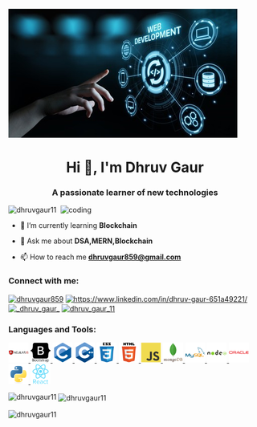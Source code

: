 ![logo](https://github.com/dhruvgaur11/Dhruv-Gaur/blob/main/web.jpg)
<h1 align="center">Hi 👋, I'm Dhruv Gaur</h1>
<h3 align="center">A passionate learner of new technologies</h3>
<img align="right" alt="coding" width="400" src="https://codevitalive.files.wordpress.com/2022/01/1_vjjj3mdok6rvxx85iirqbq.gif?w=600">

<p align="left"> <img src="https://komarev.com/ghpvc/?username=dhruvgaur11&label=Profile%20views&color=0e75b6&style=flat" alt="dhruvgaur11" /> </p>

- 🌱 I’m currently learning **Blockchain**

- 💬 Ask me about **DSA,MERN,Blockchain**

- 📫 How to reach me **dhruvgaur859@gmail.com**

<h3 align="left">Connect with me:</h3>
<p align="left">
<a href="https://twitter.com/dhruvgaur859" target="blank"><img align="center" src="https://raw.githubusercontent.com/rahuldkjain/github-profile-readme-generator/master/src/images/icons/Social/twitter.svg" alt="dhruvgaur859" height="30" width="40" /></a>
<a href="https://linkedin.com/in/https://www.linkedin.com/in/dhruv-gaur-651a49221/" target="blank"><img align="center" src="https://raw.githubusercontent.com/rahuldkjain/github-profile-readme-generator/master/src/images/icons/Social/linked-in-alt.svg" alt="https://www.linkedin.com/in/dhruv-gaur-651a49221/" height="30" width="40" /></a>
<a href="https://instagram.com/_dhruv_gaur_" target="blank"><img align="center" src="https://raw.githubusercontent.com/rahuldkjain/github-profile-readme-generator/master/src/images/icons/Social/instagram.svg" alt="_dhruv_gaur_" height="30" width="40" /></a>
<a href="https://www.leetcode.com/dhruv_gaur_11" target="blank"><img align="center" src="https://raw.githubusercontent.com/rahuldkjain/github-profile-readme-generator/master/src/images/icons/Social/leet-code.svg" alt="dhruv_gaur_11" height="30" width="40" /></a>
</p>

<h3 align="left">Languages and Tools:</h3>
<p align="left"> <a href="https://angular.io" target="_blank" rel="noreferrer"> <img src="https://raw.githubusercontent.com/devicons/devicon/master/icons/angularjs/angularjs-original-wordmark.svg" alt="angularjs" width="40" height="40"/> </a> <a href="https://getbootstrap.com" target="_blank" rel="noreferrer"> <img src="https://raw.githubusercontent.com/devicons/devicon/master/icons/bootstrap/bootstrap-plain-wordmark.svg" alt="bootstrap" width="40" height="40"/> </a> <a href="https://www.cprogramming.com/" target="_blank" rel="noreferrer"> <img src="https://raw.githubusercontent.com/devicons/devicon/master/icons/c/c-original.svg" alt="c" width="40" height="40"/> </a> <a href="https://www.w3schools.com/cpp/" target="_blank" rel="noreferrer"> <img src="https://raw.githubusercontent.com/devicons/devicon/master/icons/cplusplus/cplusplus-original.svg" alt="cplusplus" width="40" height="40"/> </a> <a href="https://www.w3schools.com/css/" target="_blank" rel="noreferrer"> <img src="https://raw.githubusercontent.com/devicons/devicon/master/icons/css3/css3-original-wordmark.svg" alt="css3" width="40" height="40"/> </a> <a href="https://www.w3.org/html/" target="_blank" rel="noreferrer"> <img src="https://raw.githubusercontent.com/devicons/devicon/master/icons/html5/html5-original-wordmark.svg" alt="html5" width="40" height="40"/> </a> <a href="https://developer.mozilla.org/en-US/docs/Web/JavaScript" target="_blank" rel="noreferrer"> <img src="https://raw.githubusercontent.com/devicons/devicon/master/icons/javascript/javascript-original.svg" alt="javascript" width="40" height="40"/> </a> <a href="https://www.mongodb.com/" target="_blank" rel="noreferrer"> <img src="https://raw.githubusercontent.com/devicons/devicon/master/icons/mongodb/mongodb-original-wordmark.svg" alt="mongodb" width="40" height="40"/> </a> <a href="https://www.mysql.com/" target="_blank" rel="noreferrer"> <img src="https://raw.githubusercontent.com/devicons/devicon/master/icons/mysql/mysql-original-wordmark.svg" alt="mysql" width="40" height="40"/> </a> <a href="https://nodejs.org" target="_blank" rel="noreferrer"> <img src="https://raw.githubusercontent.com/devicons/devicon/master/icons/nodejs/nodejs-original-wordmark.svg" alt="nodejs" width="40" height="40"/> </a> <a href="https://www.oracle.com/" target="_blank" rel="noreferrer"> <img src="https://raw.githubusercontent.com/devicons/devicon/master/icons/oracle/oracle-original.svg" alt="oracle" width="40" height="40"/> </a> <a href="https://www.python.org" target="_blank" rel="noreferrer"> <img src="https://raw.githubusercontent.com/devicons/devicon/master/icons/python/python-original.svg" alt="python" width="40" height="40"/> </a> <a href="https://reactjs.org/" target="_blank" rel="noreferrer"> <img src="https://raw.githubusercontent.com/devicons/devicon/master/icons/react/react-original-wordmark.svg" alt="react" width="40" height="40"/> </a> </p>

<p><img align="left" src="https://github-readme-stats.vercel.app/api/top-langs?username=dhruvgaur11&show_icons=true&locale=en&layout=compact" alt="dhruvgaur11" /></p>

<p>&nbsp;<img align="center" src="https://github-readme-stats.vercel.app/api?username=dhruvgaur11&show_icons=true&locale=en" alt="dhruvgaur11" /></p>

<p><img align="center" src="https://github-readme-streak-stats.herokuapp.com/?user=dhruvgaur11&" alt="dhruvgaur11" /></p>
